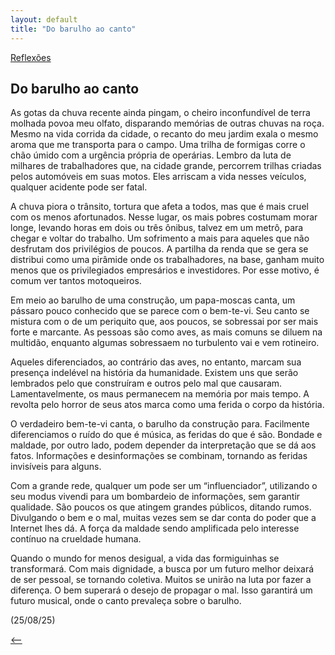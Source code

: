 ```yaml
---
layout: default
title: "Do barulho ao canto"
--- 
```




[Reflexões](./)

## Do barulho ao canto

As gotas da chuva recente ainda pingam, o cheiro inconfundível de terra molhada povoa meu olfato, disparando memórias de outras chuvas na roça. Mesmo na vida corrida da cidade, o recanto do meu jardim exala o mesmo aroma que me transporta para o campo. Uma trilha de formigas corre o chão úmido com a urgência própria de operárias. Lembro da luta de milhares de trabalhadores que, na cidade grande, percorrem trilhas criadas pelos automóveis em suas motos. Eles arriscam a vida nesses veículos, qualquer acidente pode ser fatal.

A chuva piora o trânsito, tortura que afeta a todos, mas que é mais cruel com os menos afortunados. Nesse lugar, os mais pobres costumam morar longe, levando horas em dois ou três ônibus, talvez em um metrô, para chegar e voltar do trabalho. Um sofrimento a mais para aqueles que não desfrutam dos privilégios de poucos. A partilha da renda que se gera se distribui como uma pirâmide onde os trabalhadores, na base, ganham muito menos que os privilegiados empresários e investidores. Por esse motivo, é comum ver tantos motoqueiros.

Em meio ao barulho de uma construção, um papa-moscas canta, um pássaro pouco conhecido que se parece com o bem-te-vi. Seu canto se mistura com o de um periquito que, aos poucos, se sobressai por ser mais forte e marcante. As pessoas são como aves, as mais comuns se diluem na multidão, enquanto algumas sobressaem no turbulento vai e vem rotineiro.

Aqueles diferenciados, ao contrário das aves, no entanto, marcam sua presença indelével na história da humanidade. Existem uns que serão lembrados pelo que construíram e outros pelo mal que causaram. Lamentavelmente, os maus permanecem na memória por mais tempo. A revolta pelo horror de seus atos marca como uma ferida o corpo da história.

O verdadeiro bem-te-vi canta, o barulho da construção para. Facilmente diferenciamos o ruído do que é música, as feridas do que é são. Bondade e maldade, por outro lado, podem depender da interpretação que se dá aos fatos. Informações e desinformações se combinam, tornando as feridas invisíveis para alguns.

Com a grande rede, qualquer um pode ser um “influenciador”, utilizando o seu modus vivendi para um bombardeio de informações, sem garantir qualidade. São poucos os que atingem grandes públicos, ditando rumos. Divulgando o bem e o mal, muitas vezes sem se dar conta do poder que a Internet lhes dá. A força da maldade sendo amplificada pelo interesse contínuo na crueldade humana.

Quando o mundo for menos desigual, a vida das formiguinhas se transformará. Com mais dignidade, a busca por um futuro melhor deixará de ser pessoal, se tornando coletiva. Muitos se unirão na luta por fazer a diferença. O bem superará o desejo de propagar o mal. Isso garantirá um futuro musical, onde o canto prevaleça sobre o barulho.

(25/08/25)

[<--](./)